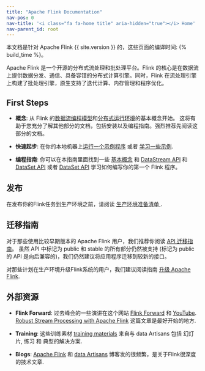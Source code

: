 ```yaml
---
title: "Apache Flink Documentation"
nav-pos: 0
nav-title: '<i class="fa fa-home title" aria-hidden="true"></i> Home'
nav-parent_id: root
---
```

<!--
Licensed to the Apache Software Foundation (ASF) under one
or more contributor license agreements.  See the NOTICE file
distributed with this work for additional information
regarding copyright ownership.  The ASF licenses this file
to you under the Apache License, Version 2.0 (the
"License"); you may not use this file except in compliance
with the License.  You may obtain a copy of the License at

  http://www.apache.org/licenses/LICENSE-2.0

Unless required by applicable law or agreed to in writing,
software distributed under the License is distributed on an
"AS IS" BASIS, WITHOUT WARRANTIES OR CONDITIONS OF ANY
KIND, either express or implied.  See the License for the
specific language governing permissions and limitations
under the License.
-->

本文档是针对 Apache Flink {{ site.version }} 的，这些页面的编译时间: {% build_time %}。


Apache Flink 是一个开源的分布式流处理和批处理平台。Flink 的核心是在数据流上提供数据分发、通信、具备容错的分布式计算引擎。同时，Flink 在流处理引擎上构建了批处理引擎，原生支持了迭代计算、内存管理和程序优化。

## First Steps

- **概念**: 从 Flink 的[数据流编程模型](concepts/programming-model.html)和[分布式运行环境](concepts/runtime.html)的基本概念开始。 这将有助于您充分了解其他部分的文档，包括安装以及编程指南。强烈推荐先阅读这部分的文档。


- **快速起步**: 在你的本地机器上[运行一个示例程序](quickstart/setup_quickstart.html) 或者 [学习一些示例](examples/index.html).


- **编程指南**: 你可以在本指南里面找到一些 [基本概念](dev/api_concepts.html) 和 [DataStream API](dev/datastream_api.html) 和 [DataSet API](dev/batch/index.html) 或者 [DataSet API](dev/batch/index.html) 学习如何编写你的第一个 Flink 程序。

## 发布

在发布你的Flink任务到生产环境之前，请阅读 [ 生产环境准备清单 ](ops/production_ready.html).


## 迁移指南

对于那些使用比较早期版本的 Apache Flink 用户，我们推荐你阅读 [API 迁移指南](dev/migration.html)。
虽然 API 中标记为 public 和 stable 的所有部分仍然被支持 (标记为 public 的 API 是向后兼容的)，我们仍然建议将应用程序迁移到较新的接口。

对那些计划在生产环境升级Flink系统的用户，我们建议阅读指南 [升级 Apache Flink](ops/upgrading.html).

## 外部资源

- **Flink Forward**: 过去峰会的一些演讲在这个网站 [Flink Forward](http://flink-forward.org/) 和 [YouTube](https://www.youtube.com/channel/UCY8_lgiZLZErZPF47a2hXMA). [Robust Stream Processing with Apache Flink](http://2016.flink-forward.org/kb_sessions/robust-stream-processing-with-apache-flink/) 这篇文章是最好开始的地方.

- **Training**: 这些训练素材 [training materials](http://training.data-artisans.com/) 来自与 data Artisans 包括 幻灯片, 练习 和 典型的解决方案.

- **Blogs**:  [Apache Flink](https://flink.apache.org/blog/) 和 [data Artisans](https://data-artisans.com/blog/) 博客发的很频繁，是关于Flink很深度的技术文章.

  

